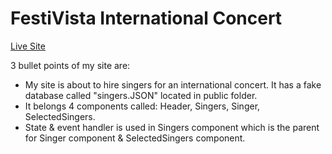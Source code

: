 # FestiVista International Concert #

[Live Site](https://festivista-international-concert-chayti.netlify.app/)

3 bullet points of my site are:
* My site is about to hire singers for an international concert. It has a fake database called "singers.JSON" located in public folder.
* It belongs 4 components called: Header, Singers, Singer, SelectedSingers.
* State & event handler is used in Singers component which is the parent for Singer component & SelectedSingers component.
